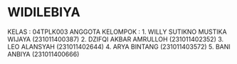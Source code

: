 # WIDILEBIYA
KELAS : 04TPLK003   ANGGOTA KELOMPOK : 1. WILLY SUTIKNO MUSTIKA WIJAYA (231011400387) 2. DZIFQI AKBAR AMRULLOH (231011402352) 3. LEO ALANSYAH (231011402644) 4. ARYA BINTANG (231011403572) 5. BANI ANBIYA (231011400666)
